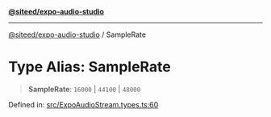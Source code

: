 [**@siteed/expo-audio-studio**](../README.md)

***

[@siteed/expo-audio-studio](../README.md) / SampleRate

# Type Alias: SampleRate

> **SampleRate**: `16000` \| `44100` \| `48000`

Defined in: [src/ExpoAudioStream.types.ts:60](https://github.com/deeeed/expo-audio-stream/blob/7c2adffc5ff59391315cb8edaeaae2ab676dd2ba/packages/expo-audio-studio/src/ExpoAudioStream.types.ts#L60)
